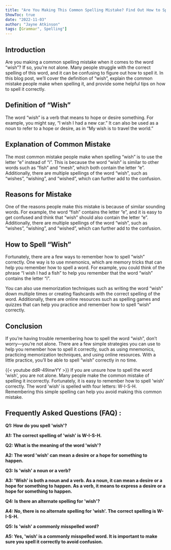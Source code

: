 ```yaml
---
title: "Are You Making This Common Spelling Mistake? Find Out How to Spell 'Wish' Now!"
ShowToc: true 
date: "2022-11-03"
author: "Jayne Atkinson" 
tags: [Grammar", Spelling"]
---
```

## Introduction

Are you making a common spelling mistake when it comes to the word “wish”? If so, you’re not alone. Many people struggle with the correct spelling of this word, and it can be confusing to figure out how to spell it. In this blog post, we’ll cover the definition of “wish”, explain the common mistake people make when spelling it, and provide some helpful tips on how to spell it correctly.

## Definition of “Wish”

The word “wish” is a verb that means to hope or desire something. For example, you might say, “I wish I had a new car.” It can also be used as a noun to refer to a hope or desire, as in “My wish is to travel the world.”

## Explanation of Common Mistake

The most common mistake people make when spelling “wish” is to use the letter “e” instead of “i”. This is because the word “wish” is similar to other words such as “fish” and “mesh”, which both contain the letter “e”. Additionally, there are multiple spellings of the word “wish”, such as “wishes”, “wishing”, and “wished”, which can further add to the confusion.

## Reasons for Mistake

One of the reasons people make this mistake is because of similar sounding words. For example, the word “fish” contains the letter “e”, and it is easy to get confused and think that “wish” should also contain the letter “e”. Additionally, there are multiple spellings of the word “wish”, such as “wishes”, “wishing”, and “wished”, which can further add to the confusion.

## How to Spell “Wish”

Fortunately, there are a few ways to remember how to spell “wish” correctly. One way is to use mnemonics, which are memory tricks that can help you remember how to spell a word. For example, you could think of the phrase “I wish I had a fish” to help you remember that the word “wish” contains the letter “i”.

You can also use memorization techniques such as writing the word “wish” down multiple times or creating flashcards with the correct spelling of the word. Additionally, there are online resources such as spelling games and quizzes that can help you practice and remember how to spell “wish” correctly.

## Conclusion

If you’re having trouble remembering how to spell the word “wish”, don’t worry—you’re not alone. There are a few simple strategies you can use to help you remember how to spell it correctly, such as using mnemonics, practicing memorization techniques, and using online resources. With a little practice, you’ll be able to spell “wish” correctly in no time.

{{< youtube ddR-49inwYY >}} 
If you are unsure how to spell the word 'wish', you are not alone. Many people make the common mistake of spelling it incorrectly. Fortunately, it is easy to remember how to spell 'wish' correctly. The word 'wish' is spelled with four letters: W-I-S-H. Remembering this simple spelling can help you avoid making this common mistake.

## Frequently Asked Questions (FAQ) :
**Q1: How do you spell 'wish'?**

**A1: The correct spelling of 'wish' is W-I-S-H.**

**Q2: What is the meaning of the word 'wish'?**

**A2: The word 'wish' can mean a desire or a hope for something to happen.**

**Q3: Is 'wish' a noun or a verb?**

**A3: 'Wish' is both a noun and a verb. As a noun, it can mean a desire or a hope for something to happen. As a verb, it means to express a desire or a hope for something to happen.**

**Q4: Is there an alternate spelling for 'wish'?**

**A4: No, there is no alternate spelling for 'wish'. The correct spelling is W-I-S-H.**

**Q5: Is 'wish' a commonly misspelled word?**

**A5: Yes, 'wish' is a commonly misspelled word. It is important to make sure you spell it correctly to avoid confusion.**





